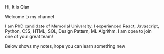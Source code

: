 Hi, It is Qian

Welcome to my channel

I am PhD candidate of Memorial University. I experienced React, Javascript, Python, CSS, HTML, SQL, Design Pattern, ML Algrithm. I am open to join one of your great team!

Below shows my notes, hope you can learn something new
